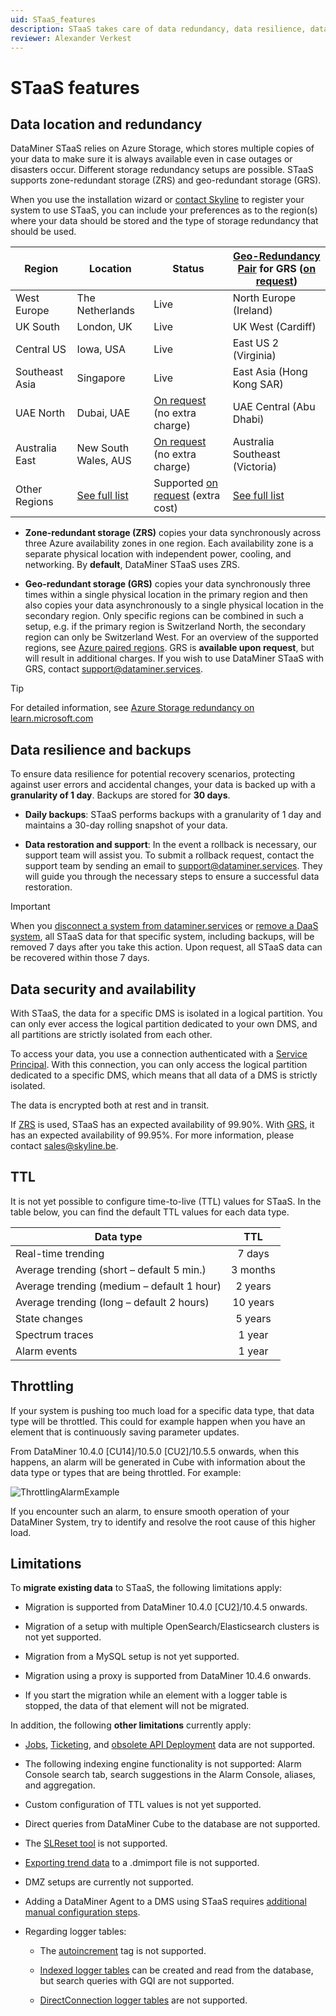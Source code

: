 ```yaml
---
uid: STaaS_features
description: STaaS takes care of data redundancy, data resilience, data security, and data availability out of the box.
reviewer: Alexander Verkest
---
```


# STaaS features

## Data location and redundancy

DataMiner STaaS relies on Azure Storage, which stores multiple copies of your data to make sure it is always available even in case outages or disasters occur. Different storage redundancy setups are possible. STaaS supports zone-redundant storage (ZRS) and geo-redundant storage (GRS).

When you use the installation wizard or [contact Skyline](mailto:support@dataminer.services) to register your system to use STaaS, you can include your preferences as to the region(s) where your data should be stored and the type of storage redundancy that should be used.

| Region           | Location             | Status                                                     | [Geo-Redundancy Pair](https://learn.microsoft.com/en-us/azure/reliability/cross-region-replication-azure#azure-paired-regions) for GRS ([on request](mailto:support@dataminer.services?Subject=GRS%20for%20STaaS)) |
|------------------|----------------------|------------------------------------------------------------|----------------------------------|
| West Europe      | The Netherlands      | Live                                                       | North Europe (Ireland)           |
| UK South         | London, UK           | Live                                                       | UK West (Cardiff)                |
| Central US       | Iowa, USA            | Live                                                       | East US 2 (Virginia)             |
| Southeast Asia   | Singapore            | Live                                                       | East Asia (Hong Kong SAR)        |
| UAE North        | Dubai, UAE           | [On request](mailto:support@dataminer.services?Subject=UAE%20North%20for%20STaaS) (no extra charge) | UAE Central (Abu Dhabi) |
| Australia East   | New South Wales, AUS | [On request](mailto:support@dataminer.services?Subject=Australia%20East%20for%20STaaS) (no extra charge) | Australia Southeast (Victoria) |
| Other Regions    | [See full list](https://learn.microsoft.com/en-us/azure/reliability/regions-list) | Supported [on request](mailto:support@dataminer.services?Subject=Other%20region%20for%20STaaS) (extra cost) | [See full list](https://learn.microsoft.com/en-us/azure/reliability/regions-list) |

- **Zone-redundant storage (ZRS)** copies your data synchronously across three Azure availability zones in one region. Each availability zone is a separate physical location with independent power, cooling, and networking. By **default**, DataMiner STaaS uses ZRS.

- **Geo-redundant storage (GRS)** copies your data synchronously three times within a single physical location in the primary region and then also copies your data asynchronously to a single physical location in the secondary region. Only specific regions can be combined in such a setup, e.g. if the primary region is Switzerland North, the secondary region can only be Switzerland West. For an overview of the supported regions, see [Azure paired regions](https://learn.microsoft.com/en-us/azure/reliability/cross-region-replication-azure#azure-paired-regions). GRS is **available upon request**, but will result in additional charges. If you wish to use DataMiner STaaS with GRS, contact <support@dataminer.services>.

> [!TIP]
> For detailed information, see [Azure Storage redundancy on learn.microsoft.com](https://learn.microsoft.com/en-us/azure/storage/common/storage-redundancy)

## Data resilience and backups

To ensure data resilience for potential recovery scenarios, protecting against user errors and accidental changes, your data is backed up with a **granularity of 1 day**. Backups are stored for **30 days**.

- **Daily backups**: STaaS performs backups with a granularity of 1 day and maintains a 30-day rolling snapshot of your data.

- **Data restoration and support**: In the event a rollback is necessary, our support team will assist you. To submit a rollback request, contact the support team by sending an email to <support@dataminer.services>. They will guide you through the necessary steps to ensure a successful data restoration.

> [!IMPORTANT]
> When you [disconnect a system from dataminer.services](xref:Disconnecting_from_dataminer.services#permanently-disconnecting-from-dataminerservices) or [remove a DaaS system](xref:Removing_a_DaaS_system), all STaaS data for that specific system, including backups, will be removed 7 days after you take this action. Upon request, all STaaS data can be recovered within those 7 days.

## Data security and availability

With STaaS, the data for a specific DMS is isolated in a logical partition. You can only ever access the logical partition dedicated to your own DMS, and all partitions are strictly isolated from each other.

To access your data, you use a connection authenticated with a [Service Principal](https://learn.microsoft.com/en-us/entra/identity-platform/app-objects-and-service-principals?tabs=browser#service-principal-object). With this connection, you can only access the logical partition dedicated to a specific DMS, which means that all data of a DMS is strictly isolated.

The data is encrypted both at rest and in transit.

If [ZRS](#data-location-and-redundancy) is used, STaaS has an expected availability of 99.90%. With [GRS](#data-location-and-redundancy), it has an expected availability of 99.95%. For more information, please contact <sales@skyline.be>.

## TTL

It is not yet possible to configure time-to-live (TTL) values for STaaS. In the table below, you can find the default TTL values for each data type.

| Data type                | TTL          |
|--------------------------|:------------:|
| Real-time trending       | 7 days       |
| Average trending (short – default 5 min.) | 3 months     |
| Average trending (medium – default 1 hour)| 2 years      |
| Average trending (long – default 2 hours)  | 10 years     |
| State changes            | 5 years      |
| Spectrum traces          | 1 year       |
| Alarm events             | 1 year       |

## Throttling

If your system is pushing too much load for a specific data type, that data type will be throttled. This could for example happen when you have an element that is continuously saving parameter updates.

From DataMiner 10.4.0 [CU14]/10.5.0 [CU2]/10.5.5 onwards<!-- RN 42387 -->, when this happens, an alarm will be generated in Cube with information about the data type or types that are being throttled. For example:

![ThrottlingAlarmExample](~/dataminer/images/throttling_alarm_example.png)

If you encounter such an alarm, to ensure smooth operation of your DataMiner System, try to identify and resolve the root cause of this higher load.

## Limitations

To **migrate existing data** to STaaS, the following limitations apply:

- Migration is supported from DataMiner 10.4.0 [CU2]/10.4.5 onwards.<!-- RN 38884 -->

- Migration of a setup with multiple OpenSearch/Elasticsearch clusters is not yet supported.

- Migration from a MySQL setup is not yet supported.

- Migration using a proxy is supported from DataMiner 10.4.6 onwards<!-- RN 39313 -->.

- If you start the migration while an element with a logger table is stopped, the data of that element will not be migrated.

In addition, the following **other limitations** currently apply:

- [Jobs](xref:jobs), [Ticketing](xref:ticketing), and [obsolete API Deployment](xref:Verify_No_Obsolete_API_Deployed) data are not supported.

- The following indexing engine functionality is not supported: Alarm Console search tab, search suggestions in the Alarm Console, aliases, and aggregation.

- Custom configuration of TTL values is not yet supported.

- Direct queries from DataMiner Cube to the database are not supported.

- The [SLReset tool](xref:Factory_reset_tool) is not supported.

- [Exporting trend data](xref:Exporting_elements_services_etc_to_a_dmimport_file) to a .dmimport file is not supported.

- DMZ setups are currently not supported.

- Adding a DataMiner Agent to a DMS using STaaS requires [additional manual configuration steps](xref:Adding_a_DMA_to_a_DMS_running_STaaS).

- Regarding logger tables:

  - The [autoincrement](xref:Protocol.Params.Param.ArrayOptions.ColumnOption-type#autoincrement) tag is not supported.

  - [Indexed logger tables](xref:AdvancedLoggerTablesImplementation#indexed-logger-tables) can be created and read from the database, but search queries with GQI are not supported.

  - [DirectConnection logger tables](xref:AdvancedLoggerTablesDefiningDirectConnectionTable) are not supported.
